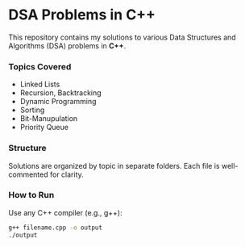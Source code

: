# DSA Problems in C++

This repository contains my solutions to various Data Structures and Algorithms (DSA) problems in **C++**.

###  Topics Covered
- Linked Lists
- Recursion, Backtracking
- Dynamic Programming
- Sorting
- Bit-Manupulation
- Priority Queue

###  Structure
Solutions are organized by topic in separate folders. Each file is well-commented for clarity.

###  How to Run
Use any C++ compiler (e.g., g++):

```bash
g++ filename.cpp -o output
./output
